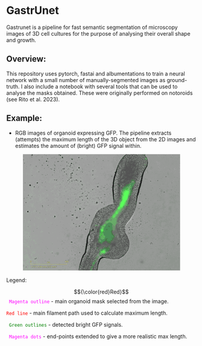 

# GastrUnet
Gastrunet is a pipeline for fast semantic segmentation of microscopy images of 3D cell cultures for the purpose of analysing their overall shape and growth. 


## Overview:
This repository uses pytorch, fastai and albumentations to train a neural network with a small number of manually-segmented images as ground-truth. I also include a notebook with several tools that can be used to analyse the masks obtained. These were originally performed on notoroids (see Rito et al. 2023).


## Example:
* RGB images of organoid expressing GFP. 
The pipeline extracts (attempts) the maximum length of the 3D object from the 2D images and estimates the amount of (bright) GFP signal within. 

<p align="center">
  <img src="https://github.com/tiagu/gastrunet/blob/main/example_GFP/demo.gif" alt="alt-text">
</p>

Legend:

$${\color{red}Red}$$
<code style="color : magenta"> Magenta outline</code> - main organoid mask selected from the image. 

<code style="color : red">Red line</code> - main filament path used to calculate maximum length.

<code style="color : green"> Green outlines</code> - detected bright GFP signals.

<code style="color : magenta"> Magenta dots</code> - end-points extended to give a more realistic max length.




